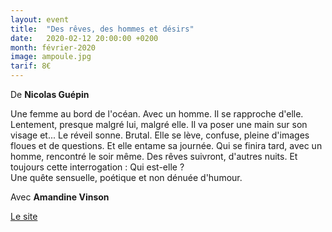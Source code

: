 ```yaml
---
layout: event
title:  "Des rêves, des hommes et désirs"
date:   2020-02-12 20:00:00 +0200
month: février-2020
image: ampoule.jpg
tarif: 8€
---
```


De **Nicolas Guépin**

Une femme au bord de l'océan. Avec un homme. Il se rapproche d'elle. Lentement, presque malgré lui, malgré elle. Il va poser une main sur son visage et... Le réveil sonne. Brutal. Elle se lève, confuse, pleine d'images floues et de questions. Et elle entame sa journée. Qui se finira tard, avec un homme, rencontré le soir même. Des rêves suivront, d'autres nuits. Et toujours cette interrogation : Qui est-elle ?  
Une quête sensuelle, poétique et non dénuée d'humour.

Avec **Amandine Vinson**

[Le site](https://www.broutille.org/)